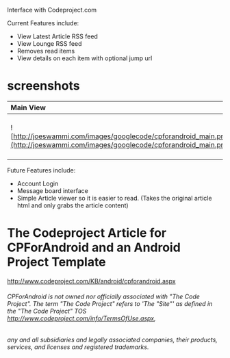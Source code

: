 Interface with Codeproject.com

Current Features include:
  * View Latest Article RSS feed
  * View Lounge RSS feed
  * Removes read items
  * View details on each item with optional jump url

# screenshots #
|Main View|Article Detail View|Lounge Detail View|DOWNLOAD from the market:|
|:--------|:------------------|:-----------------|:------------------------|
| ![http://joeswammi.com/images/googlecode/cpforandroid_main.png](http://joeswammi.com/images/googlecode/cpforandroid_main.png)|![http://joeswammi.com/images/googlecode/cpforandroid_details.png](http://joeswammi.com/images/googlecode/cpforandroid_details.png)| ![http://joeswammi.com/images/googlecode/cpforandroid_details_lounge.png](http://joeswammi.com/images/googlecode/cpforandroid_details_lounge.png) |![http://www.codeproject.com/KB/android/cpforandroid//qcode-cpforandroid__.png](http://www.codeproject.com/KB/android/cpforandroid//qcode-cpforandroid__.png)|


Future Features include:
  * Account Login
  * Message board interface
  * Simple Article viewer so it is easier to read. (Takes the original article html and only grabs the article content)

# The Codeproject Article for CPForAndroid and an Android Project Template #
http://www.codeproject.com/KB/android/cpforandroid.aspx



###### CPForAndroid is not owned nor officially associated with "The Code Project". The term "The Code Project" refers to 'The "Site"' as defined in the "The Code Project" TOS http://www.codeproject.com/info/TermsOfUse.aspx, ######
###### any and all subsidiaries and legally associated companies, their products, services, and licenses and registered trademarks. ######